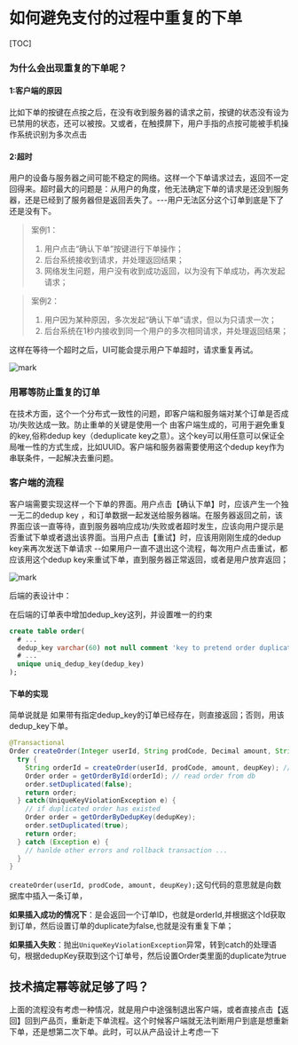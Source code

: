 # 如何避免支付的过程中重复的下单

[TOC]

### 为什么会出现重复的下单呢？

#### 1:客户端的原因

比如下单的按键在点按之后，在没有收到服务器的请求之前，按键的状态没有设为已禁用的状态，还可以被按。又或者，在触摸屏下，用户手指的点按可能被手机操作系统识别为多次点击

#### 2:超时

用户的设备与服务器之间可能不稳定的网络。这样一个下单请求过去，返回不一定回得来。超时最大的问题是：从用户的角度，他无法确定下单的请求是还没到服务器，还是已经到了服务器但是返回丢失了。---用户无法区分这个订单到底是下了还是没有下。

> 案例1：   
>
>   1. 用户点击“确认下单”按键进行下单操作；  
>   2. 后台系统接收到请求，并处理返回结果；    
>   3. 网络发生问题，用户没有收到成功返回，以为没有下单成功，再次发起请求；

>  案例2：    
>
> 1. 用户因为某种原因，多次发起“确认下单”请求，但以为只请求一次；
> 2. 后台系统在1秒内接收到同一个用户的多次相同请求，并处理返回结果；

这样在等待一个超时之后，UI可能会提示用户下单超时，请求重复再试。

![mark](http://ozxf77u6w.bkt.clouddn.com/blog/180824/CAjCdA26cJ.png?imageslim)

### 用幂等防止重复的订单

在技术方面，这个一个分布式一致性的问题，即客户端和服务端对某个订单是否成功/失败达成一致。防止重单的关键是使用一个 由客户端生成的，可用于避免重复的key,俗称dedup key（deduplicate key之意）。这个key可以用任意可以保证全局唯一性的方式生成，比如UUID。客户端和服务器需要使用这个dedup key作为串联条件，一起解决去重问题。

### 客户端的流程

客户端需要实现这样一个下单的界面。用户点击【确认下单】时，应该产生一个独一无二的dedup key ，和订单数据一起发送给服务器端。在服务器返回之前，该界面应该一直等待，直到服务器响应成功/失败或者超时发生，应该向用户提示是否重试下单或者退出该界面。当用户点击【重试】时，应该用刚刚生成的dedup key来再次发送下单请求 --如果用户一直不退出这个流程，每次用户点击重试，都应该用这个dedup key来重试下单，直到服务器正常返回，或者是用户放弃返回；

![mark](http://ozxf77u6w.bkt.clouddn.com/blog/180824/8d56aBIC3f.png?imageslim)



后端的表设计中：

在后端的订单表中增加dedup_key这列，并设置唯一的约束 

```sql
create table order(
  # ...
  dedup_key varchar(60) not null comment 'key to pretend order duplication',
  # ...
  unique uniq_dedup_key(dedup_key)
);
```

#### 下单的实现

简单说就是 如果带有指定dedup_key的订单已经存在，则直接返回；否则，用该dedup_key下单。 

```java
@Transactional
Order createOrder(Integer userId, String prodCode, Decimal amount, String dedupKey) {
  try {
    String orderId = createOrder(userId, prodCode, amount, deupKey); // insert a new order
    Order order = getOrderById(orderId); // read order from db
    order.setDuplicated(false);
    return order;
  } catch(UniqueKeyViolationException e) {
    // if duplicated order has existed
    Order order = getOrderByDedupKey(dedupKey);
    order.setDuplicated(true);
    return order;
  } catch (Exception e) {
    // hanlde other errors and rollback transaction ...
  }
}

```

`createOrder(userId, prodCode, amount, deupKey);`这句代码的意思就是向数据库中插入一条订单，

**如果插入成功的情况下**：是会返回一个订单ID，也就是orderId,并根据这个Id获取到订单，然后设置订单的duplicate为false,也就是没有重复下单；

**如果插入失败**：抛出`UniqueKeyViolationException`异常，转到catch的处理语句，根据dedupKey获取到这个订单号，然后设置Order类里面的duplicate为true

## 技术搞定幂等就足够了吗？

上面的流程没有考虑一种情况，就是用户中途强制退出客户端，或者直接点击【返回】回到产品页，重新走下单流程。这个时候客户端就无法判断用户到底是想重新下单，还是想第二次下单。此时，可以从产品设计上考虑一下 
